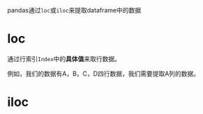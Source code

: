 pandas通过`loc`或`iloc`来提取dataframe中的数据

# loc
通过行索引`Index`中的**具体值**来取行数据。

例如，我们的数据有A，B，C，D四行数据，我们需要提取A列的数据。

# iloc
